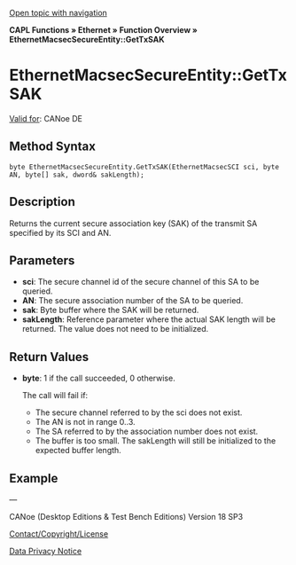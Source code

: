 [Open topic with navigation](../../../../../CANoeDEFamily.htm#Topics/CAPLFunctions/IP/Methods/CAPLfunctionGetTxSAK.md)

**CAPL Functions » Ethernet » Function Overview » EthernetMacsecSecureEntity::GetTxSAK**

# EthernetMacsecSecureEntity::GetTxSAK

[Valid for](../../../Shared/FeatureAvailability.md): CANoe DE

## Method Syntax

```plaintext
byte EthernetMacsecSecureEntity.GetTxSAK(EthernetMacsecSCI sci, byte AN, byte[] sak, dword& sakLength);
```

## Description

Returns the current secure association key (SAK) of the transmit SA specified by its SCI and AN.

## Parameters

- **sci**: The secure channel id of the secure channel of this SA to be queried.
- **AN**: The secure association number of the SA to be queried.
- **sak**: Byte buffer where the SAK will be returned.
- **sakLength**: Reference parameter where the actual SAK length will be returned. The value does not need to be initialized.

## Return Values

- **byte**: 1 if the call succeeded, 0 otherwise.

  The call will fail if:
  - The secure channel referred to by the sci does not exist.
  - The AN is not in range 0..3.
  - The SA referred to by the association number does not exist.
  - The buffer is too small. The sakLength will still be initialized to the expected buffer length.

## Example

—

CANoe (Desktop Editions & Test Bench Editions) Version 18 SP3

[Contact/Copyright/License](../../../Shared/ContactCopyrightLicense.md)

[Data Privacy Notice](https://www.vector.com/int/en/company/get-info/privacy-policy/)
